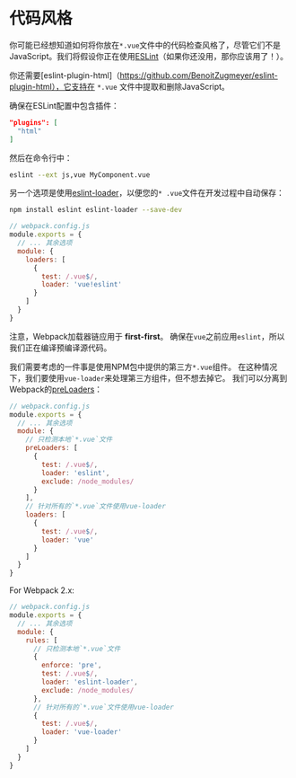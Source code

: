 # 代码风格

你可能已经想知道如何将你放在`*.vue`文件中的代码检查风格了，尽管它们不是JavaScript。我们将假设你正在使用[ESLint](http://eslint.org/)（如果你还没用，那你应该用了！）。

你还需要[eslint-plugin-html]（https://github.com/BenoitZugmeyer/eslint-plugin-html），它支持在 `*.vue` 文件中提取和删除JavaScript。

确保在ESLint配置中包含插件：

``` json
"plugins": [
  "html"
]
```

然后在命令行中：

``` bash
eslint --ext js,vue MyComponent.vue
```

另一个选项是使用[eslint-loader](https://github.com/MoOx/eslint-loader)，以便您的`* .vue`文件在开发过程中自动保存：

``` bash
npm install eslint eslint-loader --save-dev
```

``` js
// webpack.config.js
module.exports = {
  // ... 其余选项
  module: {
    loaders: [
      {
        test: /.vue$/,
        loader: 'vue!eslint'
      }
    ]
  }
}
```

注意，Webpack加载器链应用于 **first-first**。 确保在`vue`之前应用`eslint`，所以我们正在编译预编译源代码。

我们需要考虑的一件事是使用NPM包中提供的第三方`*.vue`组件。 在这种情况下，我们要使用`vue-loader`来处理第三方组件，但不想去掉它。 我们可以分离到Webpack的[preLoaders](https://webpack.github.io/docs/loaders.html#loader-order)：

``` js
// webpack.config.js
module.exports = {
  // ... 其余选项
  module: {
    // 只检测本地`*.vue`文件
    preLoaders: [
      {
        test: /.vue$/,
        loader: 'eslint',
        exclude: /node_modules/
      }
    ],
    // 针对所有的`*.vue`文件使用vue-loader
    loaders: [
      {
        test: /.vue$/,
        loader: 'vue'
      }
    ]
  }
}
```

For Webpack 2.x:

``` js
// webpack.config.js
module.exports = {
  // ... 其余选项
  module: {
    rules: [
      // 只检测本地`*.vue`文件
      {
        enforce: 'pre',
        test: /.vue$/,
        loader: 'eslint-loader',
        exclude: /node_modules/
      },
      // 针对所有的`*.vue`文件使用vue-loader
      {
        test: /.vue$/,
        loader: 'vue-loader'
      }
    ]
  }
}
```
